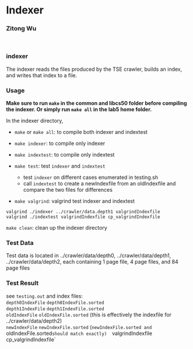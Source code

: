 # Indexer
### Zitong Wu
<br > 

### indexer

The indexer reads the files produced by the TSE crawler, builds an index, and writes that index to a file.


### Usage
**Make sure to run `make` in the common and libcs50 folder before compiling the indexer. Or simply run `make all` in the lab5 home folder.**

In the indexer directory,   

* `make` or `make all`: to compile both indexer and indextest 

* `make indexer`: to compile only indexer

* `make indextest`: to compile only indextest
 
* `make test`: test `indexer` and `indextest`

	* test `indexer` on different cases enumerated in testing.sh 
	* call `indextest` to create a newIndexfile from an oldIndexfile and compare the two files for differences


* `make valgrind`: valgrind test indexer and indextest

```
valgrind ./indexer ../crawler/data.depth1 valgrindIndexfile
valgrind ./indextest valgrindIndexfile cp_valgrindIndexfile
```

`make clean`: clean up the indexer directory

### Test Data
Test data is located in ../crawler/data/depth0, ../crawler/data/depth1, ../crawler/data/depth2, each containing 1 page file, 4 page files, and 84 page files

### Test Result
see `testing.out` and index files:  
`depth0IndexFile` `depth0IndexFile.sorted`  
`depth1IndexFile` `depth1IndexFile.sorted`  
`oldIndexFile` `oldIndexFile.sorted` (this is effectively the indexfile for ../crawler/data/depth2)  
`newIndexFile` `newIndexFile.sorted` (`newIndexFile.sorted and `oldIndexFile.sorted` should match exactly)  
`valgrindIndexfile` `cp_valgrindIndexfile`